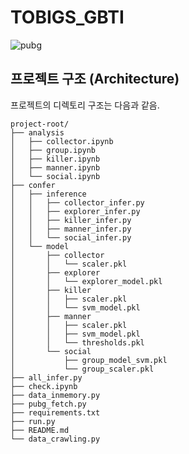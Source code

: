 # TOBIGS_GBTI

![pubg](https://github.com/user-attachments/assets/db67e228-0f07-4dd4-a3a2-af590c3f7020)


## 프로젝트 구조 (Architecture)

프로젝트의 디렉토리 구조는 다음과 같음. 

```plaintext
project-root/
├── analysis
│   ├── collector.ipynb
│   ├── group.ipynb
│   ├── killer.ipynb
│   ├── manner.ipynb
│   └── social.ipynb
├── confer
│   ├── inference
│   │   ├── collector_infer.py
│   │   ├── explorer_infer.py
│   │   ├── killer_infer.py
│   │   ├── manner_infer.py
│   │   └── social_infer.py
│   └── model
│       ├── collector
│       │   └── scaler.pkl
│       ├── explorer
│       │   └── explorer_model.pkl
│       ├── killer
│       │   ├── scaler.pkl
│       │   └── svm_model.pkl
│       ├── manner
│       │   ├── scaler.pkl
│       │   ├── svm_model.pkl
│       │   └── thresholds.pkl
│       └── social
│           ├── group_model_svm.pkl
│           └── group_scaler.pkl
├── all_infer.py
├── check.ipynb
├── data_inmemory.py
├── pubg_fetch.py
├── requirements.txt
├── run.py
├── README.md
└── data_crawling.py
